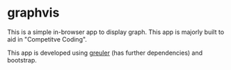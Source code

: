 # graphvis
This is a simple in-browser app to display graph. This app is majorly built to aid in "Competitve Coding".

This app is developed using [greuler](https://maurizzzio.github.io/greuler/#/)  (has further dependencies) and bootstrap.
